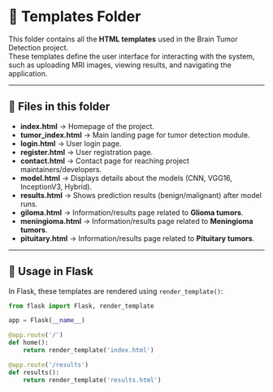 # 📂 Templates Folder

This folder contains all the **HTML templates** used in the Brain Tumor Detection project.  
These templates define the user interface for interacting with the system, such as uploading MRI images, viewing results, and navigating the application.

---

## 📄 Files in this folder

- **index.html** → Homepage of the project.  
- **tumor_index.html** → Main landing page for tumor detection module.  
- **login.html** → User login page.  
- **register.html** → User registration page.  
- **contact.html** → Contact page for reaching project maintainers/developers.  
- **model.html** → Displays details about the models (CNN, VGG16, InceptionV3, Hybrid).  
- **results.html** → Shows prediction results (benign/malignant) after model runs.  
- **giloma.html** → Information/results page related to **Glioma tumors**.  
- **meningioma.html** → Information/results page related to **Meningioma tumors**.  
- **pituitary.html** → Information/results page related to **Pituitary tumors**.  

---

## 📌 Usage in Flask

In Flask, these templates are rendered using `render_template()`:

```python
from flask import Flask, render_template

app = Flask(__name__)

@app.route('/')
def home():
    return render_template('index.html')

@app.route('/results')
def results():
    return render_template('results.html')
